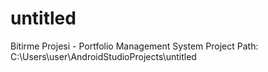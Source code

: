 # untitled

Bitirme Projesi - Portfolio Management System
Project Path: C:\Users\user\AndroidStudioProjects\untitled
